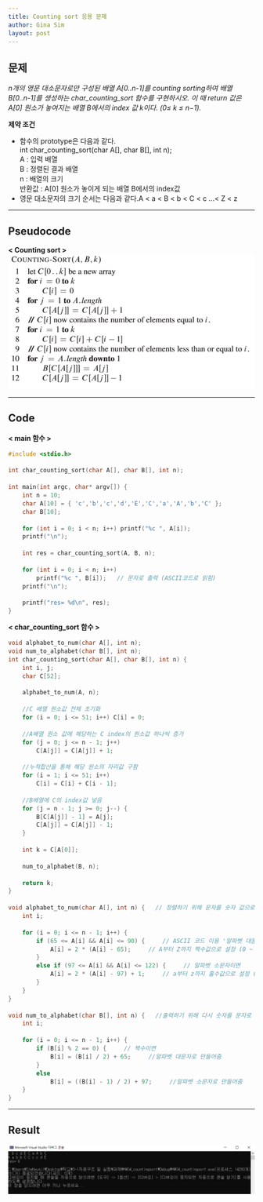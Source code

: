 ```yaml
---
title: Counting sort 응용 문제
author: Gina Sim
layout: post  
---
```


문제  
------  
*n개의 영문 대소문자로만 구성된 배열 A[0..n-1]를 counting sorting하여 배열 B[0..n-1]를 생성하는 char_counting_sort 함수를 구현하시오. 이 때 return 값은 A[0] 원소가 놓여지는 배열 B에서의 index 값 k이다. (0≤ k ≤ n−1).*  

**제약 조건**  
- 함수의 prototype은 다음과 같다.    
	int char_counting_sort(char A[], char B[], int n);  
	A : 입력 배열  
	B : 정렬된 결과 배열  
	n : 배열의 크기   
	반환값 : A[0] 원소가 놓이게 되는 배열 B에서의 index값   
- 영문 대소문자의 크기 순서는 다음과 같다.A < a < B < b < C < c ...< Z < z  

----------

## Pseudocode  

**< Counting sort >**  
<img src="/_img/counting_sort_pseudocode.JPG" alt="Counting sort pseudocode">  

----------

## Code  

**< main 함수 >**  
```c
#include <stdio.h>

int char_counting_sort(char A[], char B[], int n);

int main(int argc, char* argv[]) {
    int n = 10;
    char A[10] = { 'c','b','c','d','E','C','a','A','b','C' };
    char B[10];

    for (int i = 0; i < n; i++) printf("%c ", A[i]);
    printf("\n");

    int res = char_counting_sort(A, B, n);

    for (int i = 0; i < n; i++) 
    	printf("%c ", B[i]);   // 문자로 출력 (ASCII코드로 읽힘)
    printf("\n");

    printf("res= %d\n", res);
}
```  
  
**< char_counting_sort 함수 >**  
```c
void alphabet_to_num(char A[], int n);
void num_to_alphabet(char B[], int n);
int char_counting_sort(char A[], char B[], int n) {
    int i, j;
    char C[52];

    alphabet_to_num(A, n);

    //C 배열 원소값 전체 초기화
    for (i = 0; i <= 51; i++) C[i] = 0;

    //A배열 원소 값에 해당하는 C index의 원소값 하나씩 증가
    for (j = 0; j <= n - 1; j++)
        C[A[j]] = C[A[j]] + 1;

    //누적합산을 통해 해당 원소의 자리값 구함
    for (i = 1; i <= 51; i++)
        C[i] = C[i] + C[i - 1];

    //B배열에 C의 index값 넣음
    for (j = n - 1; j >= 0; j--) {
        B[C[A[j]] - 1] = A[j];
        C[A[j]] = C[A[j]] - 1;
    }

    int k = C[A[0]];

    num_to_alphabet(B, n);

    return k;
}

void alphabet_to_num(char A[], int n) {   // 정렬하기 위해 문자를 숫자 값으로 저장해줌
    int i;

    for (i = 0; i <= n - 1; i++) {
        if (65 <= A[i] && A[i] <= 90) {     // ASCII 코드 이용 '알파벳 대문자이면'
            A[i] = 2 * (A[i] - 65);     // A부터 Z까지 짝수값으로 설정 (0 ~ 50)
        }
        else if (97 <= A[i] && A[i] <= 122) {     // 알파벳 소문자이면
            A[i] = 2 * (A[i] - 97) + 1;     // a부터 z까지 홀수값으로 설정 (1 ~ 51)
        }
    }
}

void num_to_alphabet(char B[], int n) {   //출력하기 위해 다시 숫자를 문자로 변경
    int i;

    for (i = 0; i <= n - 1; i++) {
        if (B[i] % 2 == 0) {     // 짝수이면
            B[i] = (B[i] / 2) + 65;     //알파벳 대문자로 만들어줌 
        }
        else
            B[i] = ((B[i] - 1) / 2) + 97;     //알파벳 소문자로 만들어줌
    }
}
```

------------

## Result  

<img src= "/_img/counting_sort_result.JPG" alt="Character counting sort result">
